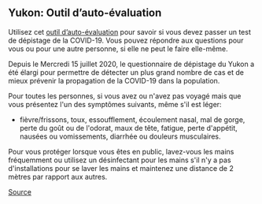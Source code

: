 ## Yukon: Outil d’auto-évaluation

Utilisez cet [outil d’auto-évaluation](https://service.yukon.ca/fr/covid-19-auto-evaluation/) pour savoir si vous devez passer un test de dépistage de la COVID-19. Vous pouvez répondre aux questions pour vous ou pour une autre personne, si elle ne peut le faire elle-même.

Depuis le Mercredi 15 juillet 2020, le questionnaire de dépistage du Yukon a été élargi pour permettre de détecter un plus grand nombre de cas et de mieux prévenir la propagation de la COVID-19 dans la population.

Pour toutes les personnes, si vous avez ou n'avez pas voyagé mais que vous présentez l'un des symptômes suivants, même s'il est léger:

- fièvre/frissons, toux, essoufflement, écoulement nasal, mal de gorge, perte du goût ou de l'odorat, maux de tête, fatigue, perte d'appétit, nausées ou vomissements, diarrhée ou douleurs musculaires.

Pour vous protéger lorsque vous êtes en public, lavez-vous les mains fréquemment ou utilisez un désinfectant pour les mains s'il n'y a pas d'installations pour se laver les mains et maintenez une distance de 2 mètres par rapport aux autres.

[Source](https://service.yukon.ca/fr/covid-19-auto-evaluation/)
